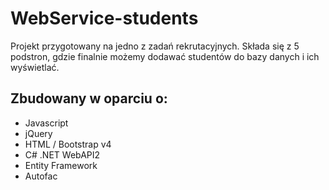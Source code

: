 # WebService-students

Projekt przygotowany na jedno z zadań rekrutacyjnych. Składa się z 5 podstron, gdzie 
finalnie możemy dodawać studentów do bazy danych i ich wyświetlać.

## Zbudowany w oparciu o:
* Javascript
* jQuery
* HTML / Bootstrap v4
* C# .NET WebAPI2
* Entity Framework
* Autofac

